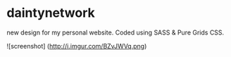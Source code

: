 daintynetwork
=============

new design for my personal website. Coded using SASS & Pure Grids CSS.

![screenshot] (http://i.imgur.com/BZvJWVq.png)
